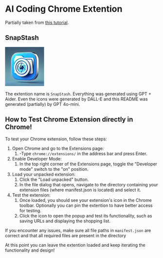 # AI Coding Chrome Extention

Partially taken from [this tutorial](https://www.youtube.com/watch?v=dJhlMn2otxA).

## SnapStash

![SnapStash Icon](images/icon128.png)

The extention name is `SnapStash`. Everything was generated using GPT + Aider. Even the icons were generated by DALL-E and this README was generated (partially) by GPT 4o-mini.

## How to Test Chrome Extension directly in Chrome!

To test your Chrome extension, follow these steps:

1. Open Chrome and go to the Extensions page:
   1. -Type `chrome://extensions/` in the address bar and press Enter.
2. Enable Developer Mode:
   1. In the top right corner of the Extensions page, toggle the "Developer mode" switch to the "on" position.
3. Load your unpacked extension:
   1. Click the "Load unpacked" button.
   2. In the file dialog that opens, navigate to the directory containing your extension files (where manifest.json is
    located) and select it.
4. Test the extension:
   1. Once loaded, you should see your extension's icon in the Chrome toolbar. Optionally you can pin the extention to have better access for testing.
   2. Click the icon to open the popup and test its functionality, such as saving URLs and displaying the shopping list.

If you encounter any issues, make sure all file paths in `manifest.json` are correct and that all required files are present
in the directory

At this point you can leave the extention loaded and keep iterating the functionality and design!
